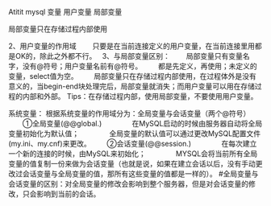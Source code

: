 Atitit mysql  变量 用户变量 局部变量


局部变量只在存储过程内部使用

2、用户变量的作用域
　　只要是在当前连接定义的用户变量，在当前连接里用都是OK的，除此之外都不行。
 
3、与局部变量区别：
　　局部变量只有变量名字，没有@符号；用户变量名前有@符号。
　　都是先定义，再使用；未定义的变量，select值为空。
　　局部变量只在存储过程内部使用，在过程体外是没有意义的，当begin-end块处理完后，局部变量就消失；而用户变量可以用在存储过程的内部和外部。
Tips：在存储过程内部，使用局部变量，不要使用用户变量。


系统变量：
根据系统变量的作用域分为：全局变量与会话变量（两个@符号）
　　①全局变量(@@global.)
　　　　在MySQL启动的时候由服务器自动将全局变量初始化为默认值；
　　　　全局变量的默认值可以通过更改MySQL配置文件(my.ini、my.cnf)来更改。
　　②会话变量(@@session.)
　　　　在每次建立一个新的连接的时候，由MySQL来初始化；
　　　　MYSQL会将当前所有全局变量的值复制一份来做为会话变量（也就是说，如果在建立会话以后，没有手动更改过会话变量与全局变量的值，那所有这些变量的值都是一样的）。
#全局变量与会话变量的区别：对全局变量的修改会影响到整个服务器，但是对会话变量的修改，只会影响到当前的会话。

